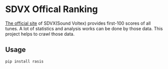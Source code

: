 # SDVX Offical Ranking

[The official site](https://p.eagate.573.jp/game/sdvx/iv/p/ranking/index.html) of SDVX(Sound Voltex) provides first-100 scores of all tunes. A lot of statistics and analysis works can be done by those data. This project helps to crawl those data.

## Usage

```bash
pip install rasis
```
